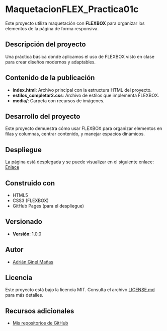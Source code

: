 # MaquetacionFLEX_Practica01c
Este proyecto utiliza maquetación con **FLEXBOX** para organizar los elementos de la página de forma responsiva.

## Descripción del proyecto
Una práctica básica donde aplicamos el uso de FLEXBOX visto en clase para crear diseños modernos y adaptables.

## Contenido de la publicación
- **index.html**: Archivo principal con la estructura HTML del proyecto.
- **estilos_completar2.css**: Archivo de estilos que implementa FLEXBOX.
- **media/**: Carpeta con recursos de imágenes.

## Desarrollo del proyecto
Este proyecto demuestra cómo usar FLEXBOX para organizar elementos en filas y columnas, centrar contenido, y manejar espacios dinámicos.

## Despliegue
La página está desplegada y se puede visualizar en el siguiente enlace:  
[Enlace](https://github.com/adriuno/MaquetacionFlex_Practica01c?tab=readme-ov-file)

## Construido con
- HTML5
- CSS3 (FLEXBOX)
- GitHub Pages (para el despliegue)

## Versionado
 
- **Versión**: 1.0.0

## Autor
- [Adrián Ginel Mañas](https://github.com/adriuno)

## Licencia
Este proyecto está bajo la licencia MIT. Consulta el archivo [LICENSE.md](LICENSE.md) para más detalles.

## Recursos adicionales
- [Mis repositorios de GitHub](https://github.com/adriuno)
